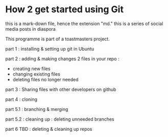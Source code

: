 # How 2 get started using Git

this is a mark-down file, hence the extension "md."
this is a series of social media posts in diaspora

This programme is part of a toastmasters project.

part 1 : installing & setting up git in Ubuntu

part 2 : adding & making changes 2 files in your repo :
 - creating new files
 - changing existing files
 - deleting files no longer needed

part 3 : Sharing files with other developers on github

part 4 : cloning

part 5.1 : branching & merging

part 5.2 : cleaning up : deleting unneeded branches

part 6 TBD : deleting & cleaning up repos
